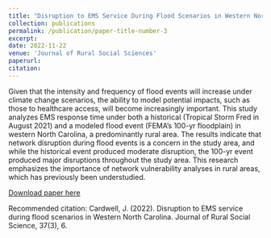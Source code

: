 ```yaml
---
title: "Disruption to EMS Service During Flood Scenarios in Western North Carolina"
collection: publications
permalink: /publication/paper-title-number-3
excerpt: 
date: 2022-11-22
venue: 'Journal of Rural Social Sciences'
paperurl: 
citation: 
---
```

Given that the intensity and frequency of flood events will increase under climate change scenarios, the ability to model potential impacts, such as those to healthcare access, will become increasingly important. This study analyzes EMS response time under both a historical (Tropical Storm Fred in August 2021) and a modeled flood event (FEMA’s 100-yr floodplain) in western North Carolina, a predominantly rural area. The results indicate that network disruption during flood events is a concern in the study area, and while the historical event produced moderate disruption, the 100-yr event produced major disruptions throughout the study area. This research emphasizes the importance of network vulnerability analyses in rural areas, which has previously been understudied.

[Download paper here](http://jucardwell.github.io/files/ems.pdf)

Recommended citation: Cardwell, J. (2022). Disruption to EMS service during flood scenarios in Western North Carolina. Journal of Rural Social Science, 37(3), 6.
